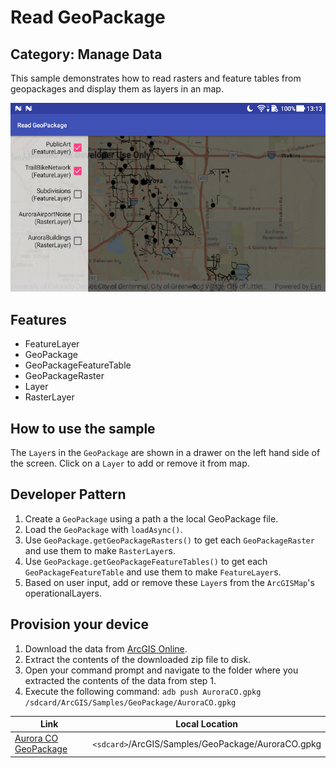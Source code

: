 # Read GeoPackage
## Category: Manage Data

This sample demonstrates how to read rasters and feature tables from geopackages and display them as layers in an map.

![Read GeoPackage App](read-geopackage.png)

## Features

* FeatureLayer
* GeoPackage
* GeoPackageFeatureTable
* GeoPackageRaster
* Layer
* RasterLayer

## How to use the sample

The `Layer`s in the `GeoPackage` are shown in a drawer on the left hand side of the screen. Click on a `Layer` to add or remove it from map.

## Developer Pattern

1. Create a `GeoPackage` using a path a the local GeoPackage file.
1. Load the `GeoPackage` with `loadAsync()`.
1. Use `GeoPackage.getGeoPackageRasters()` to get each `GeoPackageRaster` and use them to make `RasterLayer`s.
1. Use `GeoPackage.getGeoPackageFeatureTables()` to get each `GeoPackageFeatureTable` and use them to make `FeatureLayer`s.
1. Based on user input, add or remove these `Layer`s from the `ArcGISMap`'s operationalLayers.

## Provision your device
1. Download the data from [ArcGIS Online](https://www.arcgis.com/home/item.html?id=68ec42517cdd439e81b036210483e8e7).
1. Extract the contents of the downloaded zip file to disk.
1. Open your command prompt and navigate to the folder where you extracted the contents of the data from step 1.
1. Execute the following command: `adb push AuroraCO.gpkg /sdcard/ArcGIS/Samples/GeoPackage/AuroraCO.gpkg`

Link | Local Location
---------|-------|
|[Aurora CO GeoPackage](https://www.arcgis.com/home/item.html?id=68ec42517cdd439e81b036210483e8e7)| `<sdcard>`/ArcGIS/Samples/GeoPackage/AuroraCO.gpkg|